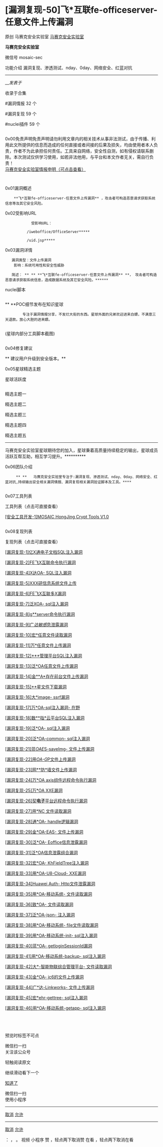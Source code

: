 #  [漏洞复现-50]飞*互联fe-officeserver-任意文件上传漏洞

原创 马赛克安全实验室  [ 马赛克安全实验室 ](javascript:void\(0\);)

**马赛克安全实验室** ![]()

微信号 mosaic-sec

功能介绍 漏洞复现、渗透测试、nday、0day、网络安全、红蓝对抗

____

___发表于_

收录于合集

#漏洞情报 32 个

#漏洞复现 59 个

#nuclei插件 59 个

![]()

![]()  
0x00免责声明免责声明请勿利用文章内的相关技术从事非法测试，由于传播、利用此文所提供的信息而造成的任何直接或者间接的后果及损失，均由使用者本人负责，作者不为此承担任何责任。工具来自网络，安全性自测，如有侵权请联系删除。本次测试仅供学习使用，如若非法他用，与平台和本文作者无关，需自行负责！  
[马赛克安全实验室情报申明（可点击查看）](http://mp.weixin.qq.com/s?__biz=MzI5MzU4ODE5Mw==&mid=2247483707&idx=1&sn=23c1c89c54988f437d192e3345525659&chksm=ec6e9cb5db1915a3d3286990ceac852229325315e448ba7731912b2633d52c7f21dd0b614d7e&scene=21#wechat_redirect)

![]()

![]()

![]()  
0x01漏洞概述

  

        **飞*互联fe-officeserver-任意文件上传漏洞** ，攻击者可构造恶意请求获取系统信息等及其它安全风险。

![]()  
0x02受影响URL

  

  

  

  

                受影响URL：

              /iweboffice/OfficeServer*****

              /uid.jsp*****

  
![]()  
0x03漏洞详情

  

  

  

       

  

       漏洞类型：文件上传漏洞  
        影响：系统可用性和安全性威胁

       简述： ** ** **飞*互联fe-officeserver-任意文件上传漏洞** **， 攻击者可构造恶意请求获取系统信息，造成数据系统及其它安全风险。******

nuclei脚本

![]()

 **               **POC细节发布在知识星球

            专注于漏洞情报分享，不发烂大街的东西。星球外面的兄弟欢迎进来白嫖，不满意三天退款。放心大胆的进来嫖。

![]()

(星球内部分工具脚本截图)

![]()

  

![]()  
0x04修复建议  

  

 **                         建议用户升级到安全版本。**  

  

![]()  
0x05星球精选主题

  

  

  

  

  

  

星球活跃度  

![]()



精选主题一![]()

精选主题二![]()

精选主题三![]()

精选主题四![]()

精选主题五![]()

 ** ** ** ** **
马赛克安全实验室星球期待您的加入，星球秉着高质量持续稳定的输出，星球成员活跃互帮互助，相互学习提升。**********

  

  
  
![]()  
0x06团队介绍

  

  

  
  

  

  

  

  

         ** **   马赛克安全实验室专注于:漏洞复现、渗透测试、nday、0day、网络安全、红蓝对抗,持续输出安全相关漏洞情报、漏洞复现相关漏洞验证脚本及工具。****

![]()

  

  

  

![]()  
0x07工具列表

  

工具列表（点击可直接查看）  

[[安全工具开发-1]MOSAIC HongJing Crypt Tools
V1.0](http://mp.weixin.qq.com/s?__biz=MzI5MzU4ODE5Mw==&mid=2247483805&idx=2&sn=2c27c92c3acd976679e2ec4eed5b4ad5&chksm=ec6e9c13db19150521f41f958efed72b82cd1f49355a2bb754e3af9931580414f5ee947d6cd9&scene=21#wechat_redirect)  

![]()

  

  

  

![]()  
0x08复现列表  

  

复现列表（点击可直接查看）

[[漏洞复现-1]亿X通电子文档SQL注入漏洞](http://mp.weixin.qq.com/s?__biz=MzI5MzU4ODE5Mw==&mid=2247483664&idx=1&sn=6256ce81f8f055e768c08e5499167ad4&chksm=ec6e9c9edb19158896318feb7fb59c90b9e7a7b025ac49f5b04514957bb294855b15a458812a&scene=21#wechat_redirect)  

[[漏洞复现-2]FE飞X互联命令执行漏洞](http://mp.weixin.qq.com/s?__biz=MzI5MzU4ODE5Mw==&mid=2247483682&idx=1&sn=80a02689722762d93e2280d566a7cfc6&chksm=ec6e9cacdb1915ba646176d13ee72a9d0f0dda5eb4b70e32327d427b0b3ac240016d6349f230&scene=21#wechat_redirect)

[[漏洞复现-4]X达OA-
SQL注入漏洞](http://mp.weixin.qq.com/s?__biz=MzI5MzU4ODE5Mw==&mid=2247483707&idx=2&sn=04860dd2c8788af8164c6a40a66529de&chksm=ec6e9cb5db1915a3a61a443fb71ddd3ad03985858963a75e2eff836ed3227f0e418f639a1587&scene=21#wechat_redirect)  

[[漏洞复现-5]XXX研信息系统文件上传](http://mp.weixin.qq.com/s?__biz=MzI5MzU4ODE5Mw==&mid=2247483721&idx=1&sn=5895b74c08e287683d1702ff673c1270&chksm=ec6e9cc7db1915d1cec1317e0a58cf63456d7701910baec9b399ae54440e8dc04d05edb09ca7&scene=21#wechat_redirect)  

[[漏洞复现-6]FE飞X互联多X漏洞](http://mp.weixin.qq.com/s?__biz=MzI5MzU4ODE5Mw==&mid=2247483747&idx=2&sn=3670b981a096126c8bf5243c76558a00&chksm=ec6e9ceddb1915fbedb83a98f6cc3879104be5970566cde8ff89acbdba0c6926b8fef5f4f40b&scene=21#wechat_redirect)  

[[漏洞复现-7]泛XOA-
sql注入漏洞](http://mp.weixin.qq.com/s?__biz=MzI5MzU4ODE5Mw==&mid=2247483747&idx=1&sn=564d1ea7b572b706ffa842e421a9678e&chksm=ec6e9ceddb1915fbf4f636d0eb277299e0c49b149a46284a81621b5709346cc174bea921b7c5&scene=21#wechat_redirect)  

[[漏洞复现-8]g**server命令执行漏洞](http://mp.weixin.qq.com/s?__biz=MzI5MzU4ODE5Mw==&mid=2247483760&idx=1&sn=19e795a2c0292778ff0e600c35ccad9d&chksm=ec6e9cfedb1915e86dc289f3a218a20c0e422629c4722b207742bd3bebda0172aebbbb24d436&scene=21#wechat_redirect)  

[[漏洞复现-9]广*达敏感*息泄露漏洞](http://mp.weixin.qq.com/s?__biz=MzI5MzU4ODE5Mw==&mid=2247483780&idx=1&sn=2ecc2311f9fd0bba56a9ddf66828024b&chksm=ec6e9c0adb19151cd75eddfe7567457e70044d57f494db3f91f0a0d51c685e55088d183eda13&scene=21#wechat_redirect)  

[[漏洞复现-10]宏*任意文件读取漏洞](http://mp.weixin.qq.com/s?__biz=MzI5MzU4ODE5Mw==&mid=2247483795&idx=1&sn=63df47d6cc5f951063774eb795a2e843&chksm=ec6e9c1ddb19150bdae5090e127e402c59d9619ae6d34d1134951fc3dbc01f066c98b905010d&scene=21#wechat_redirect)  

[[漏洞复现-11]万*任意文件上传漏洞](http://mp.weixin.qq.com/s?__biz=MzI5MzU4ODE5Mw==&mid=2247483805&idx=1&sn=1507acce55fd5a11cd1f303bec5ca860&chksm=ec6e9c13db19150514dd94ca982791ef54c7ac09e0a59161c26b463eb9bd9734aa253b0736f7&scene=21#wechat_redirect)  

[[漏洞复现-12]***管理平台SQL注入漏洞](http://mp.weixin.qq.com/s?__biz=MzI5MzU4ODE5Mw==&mid=2247483824&idx=1&sn=4afe92b77630f1eadf6ccb89e188ade0&chksm=ec6e9c3edb191528d9aa96d54b7a7c0fc192a50102c68dadff729234fbb731551999af7bc856&scene=21#wechat_redirect)  

[[漏洞复现-13]泛*OA任意文件上传漏洞](http://mp.weixin.qq.com/s?__biz=MzI5MzU4ODE5Mw==&mid=2247483824&idx=1&sn=4afe92b77630f1eadf6ccb89e188ade0&chksm=ec6e9c3edb191528d9aa96d54b7a7c0fc192a50102c68dadff729234fbb731551999af7bc856&scene=21#wechat_redirect)  

[[漏洞复现-14]金**A*存在前台文件上传漏洞](http://mp.weixin.qq.com/s?__biz=MzI5MzU4ODE5Mw==&mid=2247483842&idx=1&sn=30b4e22b75b04093224153688e558d75&chksm=ec6e9c4cdb19155ab6e0b0f8891af365e20409797d1cf3ebffd0ed853b149e1739d1098a7083&scene=21#wechat_redirect)  

[[漏洞复现-15]**星文件下载漏洞](http://mp.weixin.qq.com/s?__biz=MzI5MzU4ODE5Mw==&mid=2247483859&idx=1&sn=e85e95fd3d349739b2f8830812fca431&chksm=ec6e9c5ddb19154b35551f7155bd9056fa5ae25fae67880af90b0a4cb8ef4b48e6e4f70a0bb9&scene=21#wechat_redirect)  

[[漏洞复现-16]大*image-
ssrf漏洞](http://mp.weixin.qq.com/s?__biz=MzI5MzU4ODE5Mw==&mid=2247483859&idx=1&sn=e85e95fd3d349739b2f8830812fca431&chksm=ec6e9c5ddb19154b35551f7155bd9056fa5ae25fae67880af90b0a4cb8ef4b48e6e4f70a0bb9&scene=21#wechat_redirect)  

[[漏洞复现-17]万*OA-sql注入漏洞-
在野](http://mp.weixin.qq.com/s?__biz=MzI5MzU4ODE5Mw==&mid=2247483902&idx=1&sn=d335e0926412f59f9935a785ac03a62b&chksm=ec6e9c70db1915668f23d8cdd12659c629da237f3f6c4074083ed2e63be5ae3a4cef72776b91&scene=21#wechat_redirect)

[[漏洞复现-18]数**指*云平台SQL注入漏洞](http://mp.weixin.qq.com/s?__biz=MzI5MzU4ODE5Mw==&mid=2247483929&idx=1&sn=914c8cfc1dfe8c8a8b1cefd098946ff3&chksm=ec6e9f97db1916811d356dc0b8a4a838a0d9ccb23636098dae8f5d60806d4cee2713ea386c01&scene=21#wechat_redirect)  

[[漏洞复现-19]泛*OA-
sql注入漏洞](http://mp.weixin.qq.com/s?__biz=MzI5MzU4ODE5Mw==&mid=2247483942&idx=1&sn=c196408aa10e3884b69418b86a35f68d&chksm=ec6e9fa8db1916bea816c45ff29fdf5fdf3301d0c7f6de21615e0163a51705dfdcae4692835c&scene=21#wechat_redirect)  

[[漏洞复现-20]泛*OA-common-
sql注入漏洞](http://mp.weixin.qq.com/s?__biz=MzI5MzU4ODE5Mw==&mid=2247483953&idx=1&sn=a992bcaa61a6e546cb8fe1dbb07e3641&chksm=ec6e9fbfdb1916a99f180e3509a33571860f22858c395d795d842579d0749650c60e9e982270&scene=21#wechat_redirect)  

[[漏洞复现-21]蓝*OAE*S-saveImg-
文件上传漏洞](http://mp.weixin.qq.com/s?__biz=MzI5MzU4ODE5Mw==&mid=2247483964&idx=1&sn=a1aabbf80b34a65cab95e4ab8a993b38&chksm=ec6e9fb2db1916a4ab0a768b1c7dd3eaac0fbd1e5244a66a878ac57ac6d1d20f5b3da2768431&scene=21#wechat_redirect)  

[[漏洞复现-22]用*OA-G*P文件上传漏洞](http://mp.weixin.qq.com/s?__biz=MzI5MzU4ODE5Mw==&mid=2247483974&idx=1&sn=eff87d5e821226d09a15d37d71a4755a&chksm=ec6e9fc8db1916de2685b78cb9c5c792de66a4d642a20d26c67eac0a7428269d5177eff18486&scene=21#wechat_redirect)  

[[漏洞复现-23]网**防*墙文件上传漏洞](http://mp.weixin.qq.com/s?__biz=MzI5MzU4ODE5Mw==&mid=2247484004&idx=1&sn=d63309a9950b4b55be2f490a3a3d86fc&chksm=ec6e9feadb1916fc51815150afa2373c1bb5e470c315516c46c057245de03001926be9aa0e5e&scene=21#wechat_redirect)  

[[漏洞复现-24]万*OA
axis组件远程命令执行漏洞](http://mp.weixin.qq.com/s?__biz=MzI5MzU4ODE5Mw==&mid=2247484013&idx=1&sn=d9cf61f11f806762f79897c0bc6e284e&chksm=ec6e9fe3db1916f54fa434ea68f89c139fa65f2676dc59b1685e615601e5e188b4e0fe0f051b&scene=21#wechat_redirect)  

[[漏洞复现-25]万*OA
XXE漏洞](http://mp.weixin.qq.com/s?__biz=MzI5MzU4ODE5Mw==&mid=2247484030&idx=1&sn=7f911654509fe27026396049b8ceb7ee&chksm=ec6e9ff0db1916e6fffb61a68e72c128db560dcc14b432a3cdd0bccb78c43353bbed068b19cb&scene=21#wechat_redirect)  

[[漏洞复现-26]契**电子**平台远程命令执行漏洞](http://mp.weixin.qq.com/s?__biz=MzI5MzU4ODE5Mw==&mid=2247484037&idx=1&sn=638d37b8162dbde4ca5bc2efb64fcd53&chksm=ec6e9f0bdb19161d3f257a699290249b9949e2b73f2d3a5970adf8053a61fb1334bf742dbb18&scene=21#wechat_redirect)  

[[漏洞复现-27]用*NC
文件读取漏洞](http://mp.weixin.qq.com/s?__biz=MzI5MzU4ODE5Mw==&mid=2247484043&idx=1&sn=b102ce7004b41370504108c8671a0993&chksm=ec6e9f05db1916133cb6377bd5b7b7cd07aa96407b13389ed9986f1f586abb3e77382b5f2885&scene=21#wechat_redirect)  

[[漏洞复现-28]通*OA-
handle逻辑漏洞](http://mp.weixin.qq.com/s?__biz=MzI5MzU4ODE5Mw==&mid=2247484056&idx=1&sn=dc1b0af569c6c4a843a57da4d34dc9ba&chksm=ec6e9f16db1916002a79f218956284788e4ba0f44deec905440fc8663b83d8d9cca991711619&scene=21#wechat_redirect)  

[[漏洞复现-29]金*OA-EAS-
文件上传漏洞](http://mp.weixin.qq.com/s?__biz=MzI5MzU4ODE5Mw==&mid=2247484064&idx=1&sn=4f33c5ada014eb8bfc584939b2b4a829&chksm=ec6e9f2edb191638cf5d4aff3caea9eec7da642324f0edac8c8ff32115176004210859442d68&scene=21#wechat_redirect)

[[漏洞复现-30]泛*OA-
Eoffice信息泄露漏洞](http://mp.weixin.qq.com/s?__biz=MzI5MzU4ODE5Mw==&mid=2247484105&idx=1&sn=3ab33825a3e6a1f1e16c2735386b8ea0&chksm=ec6e9f47db191651765212683b52a6eb3ae9ce84a23771bc6f2d3aa313726f2d5ef536eafd48&scene=21#wechat_redirect)

[[漏洞复现-31]泛*OA信息泄露组合漏洞](http://mp.weixin.qq.com/s?__biz=MzI5MzU4ODE5Mw==&mid=2247484152&idx=2&sn=d5bfff346fc9975b70dfce84b92034e1&chksm=ec6e9f76db1916607cf9f7f1c44273a9ec4caebeb2753f3837804540bd24facb0341cfa306f9&scene=21#wechat_redirect)  

[[漏洞复现-32]宏*OA-
KhFieldTree注入漏洞](http://mp.weixin.qq.com/s?__biz=MzI5MzU4ODE5Mw==&mid=2247484152&idx=1&sn=644139f082e3bd313e6bff92f20713e2&chksm=ec6e9f76db191660c8536cfc3d106f2b544b7222160e344bad4932796fe916e5b354add39e30&scene=21#wechat_redirect)  

[[漏洞复现-33]用*OA-U8-Cloud-
XXE漏洞](http://mp.weixin.qq.com/s?__biz=MzI5MzU4ODE5Mw==&mid=2247484161&idx=1&sn=0a699bf2a6411f421dbd367ec1a8d586&chksm=ec6e9e8fdb1917994193b07f511203e7ffcd32538da02928354b103861fd7c5648d3d4a2d9a7&scene=21#wechat_redirect)  

[[漏洞复现-34]Huawei Auth-
Http文件泄露漏洞](http://mp.weixin.qq.com/s?__biz=MzI5MzU4ODE5Mw==&mid=2247484171&idx=1&sn=e1f8e13ca1224665922b8f163ae4a5d8&chksm=ec6e9e85db19179325ca257670d8bafacc057ecf6139da04adcf2dcf7b64b8f2529676d0eeba&scene=21#wechat_redirect)  

[[漏洞复现-35]用*OA-移动系统-
文件读取漏洞](http://mp.weixin.qq.com/s?__biz=MzI5MzU4ODE5Mw==&mid=2247484178&idx=1&sn=fc656dde7787941f1b6d7195da019f2f&chksm=ec6e9e9cdb19178a4a1dba2da9b1fc880573971782308945c23d71bc472682095180e4097466&scene=21#wechat_redirect)  

[[漏洞复现-36]致*OA-
文件读取漏洞](http://mp.weixin.qq.com/s?__biz=MzI5MzU4ODE5Mw==&mid=2247484191&idx=1&sn=14f24209cb7d2088fb468724c7c06cf1&chksm=ec6e9e91db191787583dcd779ca0c60bf79fbbae2a636a3ef9fa9b1f0e3abca9002814562a4a&scene=21#wechat_redirect)  

[[漏洞复现-37]泛*OA-json-
注入漏洞](http://mp.weixin.qq.com/s?__biz=MzI5MzU4ODE5Mw==&mid=2247484205&idx=1&sn=c22d583a934f19ce3cd261e5891d5626&chksm=ec6e9ea3db1917b50afc02da656f255bc5981e322c9713527623129ad1bfca453281c80ce2c4&scene=21#wechat_redirect)  

[[漏洞复现-38]用*OA-移动系统-
file文件读取漏洞](http://mp.weixin.qq.com/s?__biz=MzI5MzU4ODE5Mw==&mid=2247484224&idx=1&sn=1cfa20715a3fa9a85ac04bc084cde0e7&chksm=ec6e9ecedb1917d8e2cf3bfdd181c8d0165725571e3b3cc6add3d05df1f7ea4b384452f44d7a&scene=21#wechat_redirect)  

[[漏洞复现-39]用*OA-移动系统-init-
sql注入漏洞](http://mp.weixin.qq.com/s?__biz=MzI5MzU4ODE5Mw==&mid=2247484225&idx=1&sn=9d39ef07afe16b15c977906cbcad64e7&chksm=ec6e9ecfdb1917d9b7b66c839ace200c93eb561fe0a894057a41af35cc072dc74e4783e8dfde&scene=21#wechat_redirect)  

[[漏洞复现-40]蓝*OA-
getloginSessionId漏洞](http://mp.weixin.qq.com/s?__biz=MzI5MzU4ODE5Mw==&mid=2247484264&idx=1&sn=04fa2fa7768f3c355b49b59848407f17&chksm=ec6e9ee6db1917f0bc031dffd9b9124908d58d194325a9945b35d4dffc3baf18f65e0590295d&scene=21#wechat_redirect)  

[[漏洞复现-41]用*OA-移动系统-backup-
sql注入漏洞](http://mp.weixin.qq.com/s?__biz=MzI5MzU4ODE5Mw==&mid=2247484265&idx=1&sn=d44493fe3c94a0611ab946dd6b7fdd82&chksm=ec6e9ee7db1917f1239d1a71f2e2c22e355268bcf1bd4fe8e7edf1f46b12eceba4817e751a69&scene=21#wechat_redirect)  

[[漏洞复现-42]大*-智能物联综合管理平台-
文件读取漏洞](http://mp.weixin.qq.com/s?__biz=MzI5MzU4ODE5Mw==&mid=2247484278&idx=1&sn=b3a813159bd1f979efc154a2e75d19ab&chksm=ec6e9ef8db1917ee39c1e62bf05e47bd4b975e664b4209aa1c061698b0edf9f127b6116c1dde&scene=21#wechat_redirect)  

[[漏洞复现-43]金*OA-
jc6的文件上传漏洞](http://mp.weixin.qq.com/s?__biz=MzI5MzU4ODE5Mw==&mid=2247484272&idx=1&sn=e8b6f34556857fddda90d667f0086567&chksm=ec6e9efedb1917e8056f07075db56f0fd19bb20d1d2995942988a8b6c9315d9bfe0fadf632f3&scene=21#wechat_redirect)  

[[漏洞复现-44]广*达-Linkworks-
文件上传漏洞](http://mp.weixin.qq.com/s?__biz=MzI5MzU4ODE5Mw==&mid=2247484288&idx=1&sn=3ea209c67feb1918a1cdebc2fd16dbb5&chksm=ec6e9e0edb1917183425179c9619616f697715fe8eb6874079bcf810dbccc2ea57157692dd8a&scene=21#wechat_redirect)  

[[漏洞复现-45]宏*ehr-gettree-
sql注入漏洞](http://mp.weixin.qq.com/s?__biz=MzI5MzU4ODE5Mw==&mid=2247484294&idx=1&sn=92ada8ca91bd6038b8a697b1a40400a9&chksm=ec6e9e08db19171ed1aba08f1cb61f91402655ef47a7a1deb925a2a451e661070ff638a93b6e&scene=21#wechat_redirect)  

[[漏洞复现-46]用*OA-移动系统-getapp-
sql注入漏洞](http://mp.weixin.qq.com/s?__biz=MzI5MzU4ODE5Mw==&mid=2247484295&idx=1&sn=d8faaee5ac3e4eb170481bce0ce4e63e&chksm=ec6e9e09db19171f325189f06122122957d1456f821e2185c847bf3e0cb4e2ac3e1bc888ef46&scene=21#wechat_redirect)  

  

![]()

![]()

![]()

![]()

  

预览时标签不可点

微信扫一扫  
关注该公众号

轻触阅读原文

继续滑动看下一个

[知道了](javascript:;)

微信扫一扫  
使用小程序

****

[取消](javascript:void\(0\);) [允许](javascript:void\(0\);)

****

[取消](javascript:void\(0\);) [允许](javascript:void\(0\);)

： ， 。   视频 小程序 赞 ，轻点两下取消赞 在看 ，轻点两下取消在看

